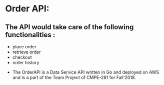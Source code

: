 # Order API:

## The API would take care of the following functionalities :
- place order
- retrieve order
- checkout
- order history

* The OrderAPI is a Data Service API written in Go and deployed on AWS and is a part of the Team Project of CMPE-281 for Fall'2018.
